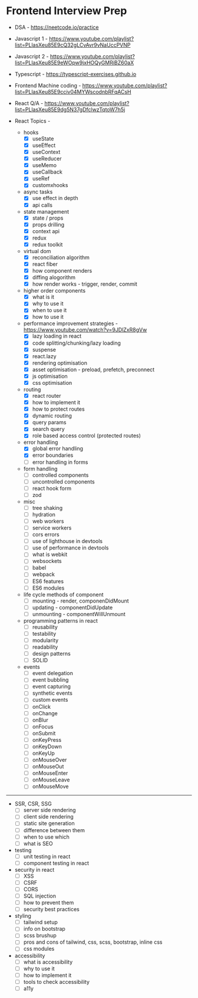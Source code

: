 # Frontend Interview Prep

- DSA - https://neetcode.io/practice
- Javascript 1 - https://www.youtube.com/playlist?list=PLlasXeu85E9cQ32gLCvAvr9vNaUccPVNP
- Javascript 2 - https://www.youtube.com/playlist?list=PLlasXeu85E9eWOpw9jxHOQyGMRiBZ60aX
- Typescript - https://typescript-exercises.github.io
- Frontend Machine coding - https://www.youtube.com/playlist?list=PLlasXeu85E9cciv04MYWscodnbRFqACsH
- React Q/A - https://www.youtube.com/playlist?list=PLlasXeu85E9dg5N37gDfclwzTqtoW7h5j

- React Topics - 
  * hooks
      * [x] useState
      * [x] useEffect
      * [x] useContext
      * [x] useReducer
      * [x] useMemo
      * [x] useCallback
      * [x] useRef
      * [x] customxhooks

  * async tasks
      * [x] use effect in depth
      * [x] api calls
  
  * state management
      * [x] state / props
      * [x] props drilling
      * [x] context api
      * [x] redux
      * [x] redux toolkit
  
  * virtual dom
      * [x] reconciliation algorithm
      * [x] react fiber
      * [x] how component renders
      * [x] diffing alogorithm
      * [x] how render works - trigger, render, commit
  
  * higher order components
      * [x] what is it
      * [x] why to use it
      * [x] when to use it
      * [x] how to use it

  * performance improvement strategies - https://www.youtube.com/watch?v=9JDlZxR8gVw
      * [x] lazy loading in react
      * [x] code splitting/chunking/lazy loading
      * [x] suspense
      * [x] react.lazy
      * [x] rendering optimisation
      * [x] asset optimisation - preload, prefetch, preconnect
      * [x] js optimisation
      * [x] css optimisation
  
   * routing
       * [x] react router
       * [x] how to implement it
       * [x] how to protect routes
       * [x] dynamic routing
        * [x] query params
        * [x] search query
       * [x] role based access control (protected routes)

   * error handling
       * [x] global error handling
       * [x] error boundaries
       * [ ] error handling in forms
   
   * form handling
       * [ ] controlled components
       * [ ] uncontrolled components
       * [ ] react hook form
       * [ ] zod

   * misc
       * [ ] tree shaking
       * [ ] hydration
       * [ ] web workers
       * [ ] service workers
       * [ ] cors errors
       * [ ] use of lighthouse in devtools
       * [ ] use of performance in devtools
       * [ ] what is webkit
       * [ ] websockets
       * [ ] babel
       * [ ] webpack
       * [ ] ES6 features
       * [ ] ES6 modules
   
   * life cycle methods of component
       * [ ] mounting - render, componenDidMount
       * [ ] updating - componentDidUpdate
       * [ ] unmounting - componentWillUnmount
   
   * programming patterns in react
       * [ ] reusability
       * [ ] testability
       * [ ] modularity
       * [ ] readability
       * [ ] design patterns
       * [ ] SOLID

   * events
       * [ ] event delegation
       * [ ] event bubbling
       * [ ] event capturing
       * [ ] synthetic events
       * [ ] custom events
       * [ ] onClick
       * [ ] onChange
       * [ ] onBlur
       * [ ] onFocus
       * [ ] onSubmit
       * [ ] onKeyPress
       * [ ] onKeyDown
       * [ ] onKeyUp
       * [ ] onMouseOver
       * [ ] onMouseOut
       * [ ] onMouseEnter
       * [ ] onMouseLeave
       * [ ] onMouseMove

---
   
   * SSR, CSR, SSG
       * [ ] server side rendering
       * [ ] client side rendering
       * [ ] static site generation
       * [ ] difference between them
       * [ ] when to use which
       * [ ] what is SEO  
   
   * testing
       * [ ] unit testing in react
       * [ ] component testing in react
   
   * security in react
       * [ ] XSS
       * [ ] CSRF
       * [ ] CORS
       * [ ] SQL injection
       * [ ] how to prevent them
       * [ ] security best practices
   
   * styling
       * [ ] tailwind setup
       * [ ] info on bootstrap
       * [ ] scss brushup
       * [ ] pros and cons of tailwind, css, scss, bootstrap, inline css
       * [ ] css modules
   
   * accessibility
       * [ ] what is accessibility
       * [ ] why to use it
       * [ ] how to implement it
       * [ ] tools to check accessibility
       * [ ] a11y
